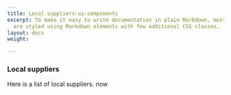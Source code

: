 ```yaml
---
title: Local suppliers-ui-components
excerpt: To make it easy to write documentation in plain Markdown, most UI components
  are styled using Markdown elements with few additional CSS classes.
layout: docs
weight: 

---
```

### Local suppliers

Here is a list of local suppliers. now